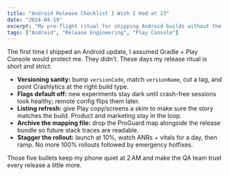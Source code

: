 ```yaml
---
title: "Android Release Checklist I Wish I Had at 23"
date: "2024-04-19"
excerpt: "My pre-flight ritual for shipping Android builds without the 2 AM rollback messages."
tags: ["Android", "Release Engineering", "Play Console"]
---
```


The first time I shipped an Android update, I assumed Gradle + Play Console would protect me. They didn’t. These days my release ritual is short and strict:

- **Versioning sanity:** bump `versionCode`, match `versionName`, cut a tag, and point Crashlytics at the right build type.  
- **Flags default off:** new experiments stay dark until crash-free sessions look healthy; remote config flips them later.  
- **Listing refresh:** give Play copy/screens a skim to make sure the story matches the build. Product and marketing stay in the loop.  
- **Archive the mapping file:** drop the ProGuard map alongside the release bundle so future stack traces are readable.  
- **Stagger the rollout:** launch at 10%, watch ANRs + vitals for a day, then ramp. No more 100% rollouts followed by emergency hotfixes.  

Those five bullets keep my phone quiet at 2 AM and make the QA team trust every release a little more.
